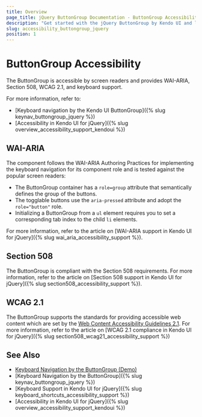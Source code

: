 ```yaml
---
title: Overview
page_title: jQuery ButtonGroup Documentation - ButtonGroup Accessibility
description: "Get started with the jQuery ButtonGroup by Kendo UI and learn about its accessibility support for WAI-ARIA, Section 508, and WCAG 2.1."
slug: accessibility_buttongroup_jquery
position: 1
---
```


# ButtonGroup Accessibility

The ButtonGroup is accessible by screen readers and provides WAI-ARIA, Section 508, WCAG 2.1, and keyboard support.

For more information, refer to:
* [Keyboard navigation by the Kendo UI ButtonGroup]({% slug keynav_buttongroup_jquery %})
* [Accessibility in Kendo UI for jQuery]({% slug overview_accessibility_support_kendoui %})

## WAI-ARIA

The component follows the WAI-ARIA Authoring Practices for implementing the keyboard navigation for its component role and is tested against the popular screen readers:

* The ButtonGroup container has a `role=group` attribute that semantically defines the group of the buttons.
* The togglable buttons use the `aria-pressed` attribute and adopt the `role="button"` role.
* Initializing a ButtonGroup from a `ul` element requires you to set a corresponding tab index to the child `li` elements.

For more information, refer to the article on [WAI-ARIA support in Kendo UI for jQuery]({% slug wai_aria_accessibility_support %}).

## Section 508

The ButtonGroup is compliant with the Section 508 requirements. For more information, refer to the article on [Section 508 support in Kendo UI for jQuery]({% slug section508_accessibility_support %}).

## WCAG 2.1

The ButtonGroup supports the standards for providing accessible web content which are set by the [Web Content Accessibility Guidelines 2.1](https://www.w3.org/TR/WCAG/). For more information, refer to the article on [WCAG 2.1 compliance in Kendo UI for jQuery]({% slug section508_wcag21_accessibility_support %})

## See Also

* [Keyboard Navigation by the ButtonGroup (Demo)](https://demos.telerik.com/kendo-ui/buttongroup/keyboard-navigation)
* [Keyboard Navigation by the ButtonGroup]({% slug keynav_buttongroup_jquery %})
* [Keyboard Support in Kendo UI for jQuery]({% slug keyboard_shortcuts_accessibility_support %})
* [Accessibility in Kendo UI for jQuery]({% slug overview_accessibility_support_kendoui %})
